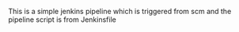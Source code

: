 This is a simple jenkins pipeline which is triggered from scm and the pipeline script is from Jenkinsfile 
